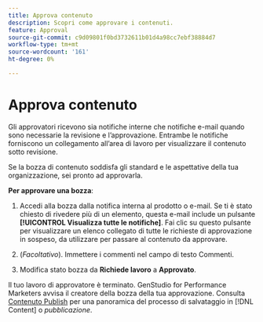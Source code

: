 ```yaml
---
title: Approva contenuto
description: Scopri come approvare i contenuti.
feature: Approval
source-git-commit: c9d09801f0bd3732611b01d4a98cc7ebf38884d7
workflow-type: tm+mt
source-wordcount: '161'
ht-degree: 0%

---
```



# Approva contenuto

Gli approvatori ricevono sia notifiche interne che notifiche e-mail quando sono necessarie la revisione e l’approvazione. Entrambe le notifiche forniscono un collegamento all’area di lavoro per visualizzare il contenuto sotto revisione.

Se la bozza di contenuto soddisfa gli standard e le aspettative della tua organizzazione, sei pronto ad approvarla.

**Per approvare una bozza**:

1. Accedi alla bozza dalla notifica interna al prodotto o e-mail. Se ti è stato chiesto di rivedere più di un elemento, questa e-mail include un pulsante **[!UICONTROL Visualizza tutte le notifiche]**. Fai clic su questo pulsante per visualizzare un elenco collegato di tutte le richieste di approvazione in sospeso, da utilizzare per passare al contenuto da approvare.

1. (_Facoltativo_). Immettere i commenti nel campo di testo Commenti.

1. Modifica stato bozza da **Richiede lavoro** a **Approvato**.

Il tuo lavoro di approvatore è terminato. GenStudio for Performance Marketers avvisa il creatore della bozza della tua approvazione. Consulta [Contenuto Publish](./publish-content.md) per una panoramica del processo di salvataggio in [!DNL Content] o _pubblicazione_.

